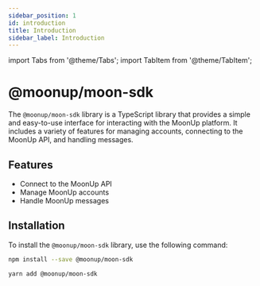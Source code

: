 ```yaml
---
sidebar_position: 1
id: introduction
title: Introduction
sidebar_label: Introduction
---
```

import Tabs from '@theme/Tabs';
import TabItem from '@theme/TabItem';


# @moonup/moon-sdk

The `@moonup/moon-sdk` library is a TypeScript library that provides a simple and easy-to-use interface for interacting with the MoonUp platform. It includes a variety of features for managing accounts, connecting to the MoonUp API, and handling messages.

## Features

- Connect to the MoonUp API
- Manage MoonUp accounts
- Handle MoonUp messages

## Installation

To install the `@moonup/moon-sdk` library, use the following command:

<Tabs>
<TabItem value="npm">

```bash
npm install --save @moonup/moon-sdk
```

</TabItem>
<TabItem value="yarn">

```bash
yarn add @moonup/moon-sdk
```

</TabItem>
</Tabs>

